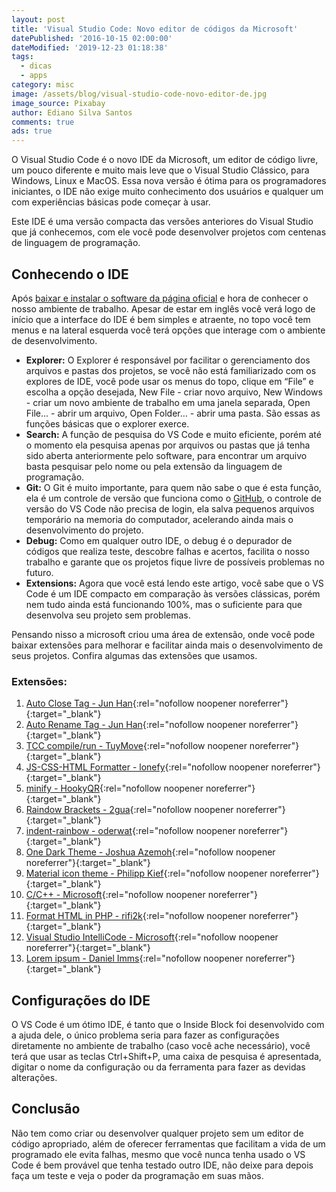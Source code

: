 ```yaml
---
layout: post
title: 'Visual Studio Code: Novo editor de códigos da Microsoft'
datePublished: '2016-10-15 02:00:00'
dateModified: '2019-12-23 01:18:38'
tags:
  - dicas
  - apps
category: misc
image: /assets/blog/visual-studio-code-novo-editor-de.jpg
image_source: Pixabay
author: Ediano Silva Santos
comments: true
ads: true
---
```

O Visual Studio Code é o novo IDE da Microsoft, um editor de código livre, um pouco diferente e muito mais leve que o Visual Studio Clássico, para Windows, Linux e MacOS. Essa nova versão é ótima para os programadores iniciantes, o IDE não exige muito conhecimento dos usuários e qualquer um com experiências básicas pode começar à usar.

Este IDE é uma versão compacta das versões anteriores do Visual Studio que já conhecemos, com ele você pode desenvolver projetos com centenas de linguagem de programação.

## Conhecendo o IDE

Após <a href="https://code.visualstudio.com/"  target="_blank" rel="nofollow noopener noreferrer">baixar e instalar o software da página oficial</a> e hora de conhecer o nosso ambiente de trabalho. Apesar de estar em inglês você verá logo de início que a interface do IDE é bem simples e atraente, no topo você tem menus e na lateral esquerda você terá opções que interage com o ambiente de desenvolvimento. 

* **Explorer:** O Explorer é responsável por facilitar o gerenciamento dos arquivos e pastas dos projetos, se você não está familiarizado com os explores de IDE, você pode usar os menus do topo, clique em “File” e escolha a opção desejada, New File - criar novo arquivo, New Windows - criar um novo ambiente de trabalho em uma janela separada, Open File... - abrir um arquivo, Open Folder… - abrir uma pasta. São essas as funções básicas que o explorer exerce.
* **Search:** A função de pesquisa do VS Code e muito eficiente, porém até o momento ela pesquisa apenas por arquivos ou pastas que já tenha sido aberta anteriormente pelo software, para encontrar um arquivo basta pesquisar pelo nome ou pela extensão da linguagem de programação.
* **Git:** O Git é muito importante, para quem não sabe o que é esta função, ela é um controle de versão que funciona como o <a href="https://www.insideblock.com/blog/github-rede-social-dos-programadores.html" target="_blank" rel="noopener">GitHub</a>, o controle de versão do VS Code não precisa de login, ela salva pequenos arquivos temporário na memoria do computador, acelerando ainda mais o desenvolvimento do projeto.
* **Debug:** Como em qualquer outro IDE, o debug é o depurador de códigos que realiza teste, descobre falhas e acertos, facilita o nosso trabalho e garante que os projetos fique livre de possíveis problemas no futuro.
* **Extensions:** Agora que você está lendo este artigo, você sabe que o VS Code é um IDE compacto em comparação às versões clássicas, porém nem tudo ainda está funcionando 100%, mas o suficiente para que desenvolva seu projeto sem problemas.

Pensando nisso a microsoft criou uma área de extensão, onde você pode baixar extensões para melhorar e facilitar ainda mais o desenvolvimento de seus projetos. Confira algumas das extensões que usamos.

### Extensões:

1. [Auto Close Tag - Jun Han](https://marketplace.visualstudio.com/items?itemName=formulahendry.auto-close-tag){:rel="nofollow noopener noreferrer"}{:target="_blank"}
2. [Auto Rename Tag - Jun Han](https://marketplace.visualstudio.com/items?itemName=formulahendry.auto-rename-tag){:rel="nofollow noopener noreferrer"}{:target="_blank"}
3. [TCC compile/run - TuyMove](https://marketplace.visualstudio.com/items?itemName=TuyMove.tcc-compiler){:rel="nofollow noopener noreferrer"}{:target="_blank"}
4. [JS-CSS-HTML Formatter - lonefy](https://marketplace.visualstudio.com/items?itemName=lonefy.vscode-JS-CSS-HTML-formatter){:rel="nofollow noopener noreferrer"}{:target="_blank"}
5. [minify - HookyQR](https://marketplace.visualstudio.com/items?itemName=HookyQR.minify){:rel="nofollow noopener noreferrer"}{:target="_blank"}
6. [Raindow Brackets - 2gua](https://marketplace.visualstudio.com/items?itemName=2gua.rainbow-brackets){:rel="nofollow noopener noreferrer"}{:target="_blank"}
7. [indent-rainbow - oderwat](https://marketplace.visualstudio.com/items?itemName=oderwat.indent-rainbow){:rel="nofollow noopener noreferrer"}{:target="_blank"}
8. [One Dark Theme - Joshua Azemoh](https://marketplace.visualstudio.com/items?itemName=azemoh.one-monokai){:rel="nofollow noopener noreferrer"}{:target="_blank"}
9. [Material icon theme - Philipp Kief](https://marketplace.visualstudio.com/items?itemName=PKief.material-icon-theme){:rel="nofollow noopener noreferrer"}{:target="_blank"}
10. [C/C++ - Microsoft](https://marketplace.visualstudio.com/items?itemName=ms-vscode.cpptools){:rel="nofollow noopener noreferrer"}{:target="_blank"}
11. [Format HTML in PHP - rifi2k](https://marketplace.visualstudio.com/items?itemName=rifi2k.format-html-in-php){:rel="nofollow noopener noreferrer"}{:target="_blank"}
12. [Visual Studio IntelliCode - Microsoft](https://marketplace.visualstudio.com/items?itemName=VisualStudioExptTeam.vscodeintellicode){:rel="nofollow noopener noreferrer"}{:target="_blank"}
13. [Lorem ipsum - Daniel Imms](https://marketplace.visualstudio.com/items?itemName=Tyriar.lorem-ipsum){:rel="nofollow noopener noreferrer"}{:target="_blank"}

## Configurações do IDE

O VS Code é um ótimo IDE, é tanto que o Inside Block foi desenvolvido com a ajuda dele, o único problema seria para fazer as configurações diretamente no ambiente de trabalho (caso você ache necessário), você terá que usar as teclas Ctrl+Shift+P, uma caixa de pesquisa é apresentada, digitar o nome da configuração ou da ferramenta para fazer as devidas alterações.

## Conclusão

Não tem como criar ou desenvolver qualquer projeto sem um editor de código apropriado, além de oferecer ferramentas que facilitam a vida de um programado ele evita falhas, mesmo que você nunca tenha usado o VS Code é bem provável que tenha testado outro IDE, não deixe para depois faça um teste e veja o poder da programação em suas mãos.
